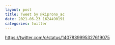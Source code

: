 ```yaml
--- 
layout: post 
title: Tweet by @kiprono_ac 
date: 2021-06-23 1624490191 
categories: twitter 
--- 
```

https://twitter.com/o/status/1407839995327619075